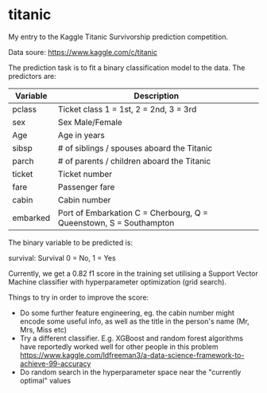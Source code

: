 # titanic

My entry to the Kaggle Titanic Survivorship prediction competition.

Data soure: https://www.kaggle.com/c/titanic

The prediction task is to fit a binary classification model to the data. The predictors are:

Variable | Description
---------|------------
pclass   | Ticket class 1 = 1st, 2 = 2nd, 3 = 3rd
sex      | Sex Male/Female
Age      | Age in years
sibsp    | # of siblings / spouses aboard the Titanic
parch    | # of parents / children aboard the Titanic
ticket   | Ticket number
fare     | Passenger fare
cabin    | Cabin number
embarked | Port of Embarkation C = Cherbourg, Q = Queenstown, S = Southampton

The binary variable to be predicted is:

survival: Survival 0 = No, 1 = Yes

Currently, we get a 0.82 f1 score in the training set utilising a Support Vector Machine classifier with hyperparameter optimization (grid search).

Things to try in order to improve the score:

* Do some further feature engineering, eg. the cabin number might encode some useful info, as well as the title in the person's name (Mr, Mrs, Miss etc)
* Try a different classifier. E.g. XGBoost and random forest algorithms have reportedly worked well for other people in this problem https://www.kaggle.com/ldfreeman3/a-data-science-framework-to-achieve-99-accuracy
* Do random search in the hyperparameter space near the "currently optimal" values  
